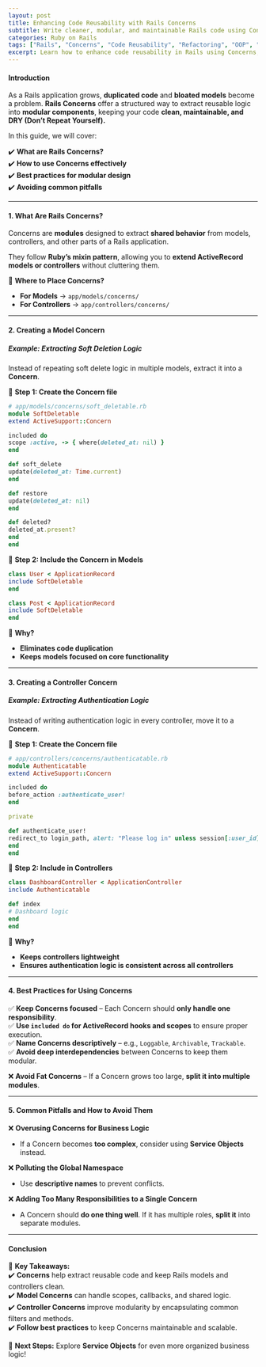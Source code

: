 ```yaml
---
layout: post  
title: Enhancing Code Reusability with Rails Concerns  
subtitle: Write cleaner, modular, and maintainable Rails code using Concerns  
categories: Ruby on Rails  
tags: ["Rails", "Concerns", "Code Reusability", "Refactoring", "OOP", "Modular Design"]  
excerpt: Learn how to enhance code reusability in Rails using Concerns, making your codebase cleaner, more modular, and easier to maintain.  
---
```


#### **Introduction**
As a Rails application grows, **duplicated code** and **bloated models** become a problem. **Rails Concerns** offer a structured way to extract reusable logic into **modular components**, keeping your code **clean, maintainable, and DRY (Don’t Repeat Yourself).**

In this guide, we will cover:

✔️ **What are Rails Concerns?**  
✔️ **How to use Concerns effectively**  
✔️ **Best practices for modular design**  
✔️ **Avoiding common pitfalls**

---

#### **1. What Are Rails Concerns?**
Concerns are **modules** designed to extract **shared behavior** from models, controllers, and other parts of a Rails application.

They follow **Ruby’s mixin pattern**, allowing you to **extend ActiveRecord models or controllers** without cluttering them.

📌 **Where to Place Concerns?**
- **For Models** → `app/models/concerns/`
- **For Controllers** → `app/controllers/concerns/`

---

#### **2. Creating a Model Concern**
##### **Example: Extracting Soft Deletion Logic**
Instead of repeating soft delete logic in multiple models, extract it into a **Concern**.

📌 **Step 1: Create the Concern file**  
```rb
# app/models/concerns/soft_deletable.rb
module SoftDeletable  
extend ActiveSupport::Concern

included do  
scope :active, -> { where(deleted_at: nil) }  
end

def soft_delete  
update(deleted_at: Time.current)  
end

def restore  
update(deleted_at: nil)  
end

def deleted?  
deleted_at.present?  
end  
end  
```

📌 **Step 2: Include the Concern in Models**  
```rb  
class User < ApplicationRecord  
include SoftDeletable  
end

class Post < ApplicationRecord  
include SoftDeletable  
end  
```

🚀 **Why?**
- **Eliminates code duplication**
- **Keeps models focused on core functionality**

---

#### **3. Creating a Controller Concern**
##### **Example: Extracting Authentication Logic**
Instead of writing authentication logic in every controller, move it to a **Concern**.

📌 **Step 1: Create the Concern file**  
```rb
# app/controllers/concerns/authenticatable.rb
module Authenticatable  
extend ActiveSupport::Concern

included do  
before_action :authenticate_user!  
end

private

def authenticate_user!  
redirect_to login_path, alert: "Please log in" unless session[:user_id]  
end  
end  
```

📌 **Step 2: Include in Controllers**  
```rb  
class DashboardController < ApplicationController  
include Authenticatable

def index  
# Dashboard logic  
end  
end  
```

🚀 **Why?**
- **Keeps controllers lightweight**
- **Ensures authentication logic is consistent across all controllers**

---

#### **4. Best Practices for Using Concerns**
✅ **Keep Concerns focused** – Each Concern should **only handle one responsibility**.  
✅ **Use `included do` for ActiveRecord hooks and scopes** to ensure proper execution.  
✅ **Name Concerns descriptively** – e.g., `Loggable`, `Archivable`, `Trackable`.  
✅ **Avoid deep interdependencies** between Concerns to keep them modular.

❌ **Avoid Fat Concerns** – If a Concern grows too large, **split it into multiple modules**.

---

#### **5. Common Pitfalls and How to Avoid Them**
❌ **Overusing Concerns for Business Logic**
- If a Concern becomes **too complex**, consider using **Service Objects** instead.

❌ **Polluting the Global Namespace**
- Use **descriptive names** to prevent conflicts.

❌ **Adding Too Many Responsibilities to a Single Concern**
- A Concern should **do one thing well**. If it has multiple roles, **split it** into separate modules.

---

#### **Conclusion**
🚀 **Key Takeaways:**  
✔️ **Concerns** help extract reusable code and keep Rails models and controllers clean.  
✔️ **Model Concerns** can handle scopes, callbacks, and shared logic.  
✔️ **Controller Concerns** improve modularity by encapsulating common filters and methods.  
✔️ **Follow best practices** to keep Concerns maintainable and scalable.

🔗 **Next Steps:** Explore **Service Objects** for even more organized business logic!  
